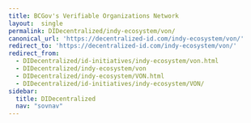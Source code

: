 ```yaml
---
title: BCGov's Verifiable Organizations Network 
layout:  single
permalink: DIDecentralized/indy-ecosystem/von/
canonical_url: 'https://decentralized-id.com/indy-ecosystem/von/'
redirect_to: 'https://decentralized-id.com/indy-ecosystem/von/'
redirect_from:
  - DIDecentralized/id-initiatives/indy-ecosystem/von.html
  - DIDecentralized/indy-ecosystem/von
  - DIDecentralized/indy-ecosystem/VON.html
  - DIDecentralized/id-initiatives/indy-ecosystem/VON/
sidebar:
  title: DIDecentralized
  nav: "sovnav"  
---
```

